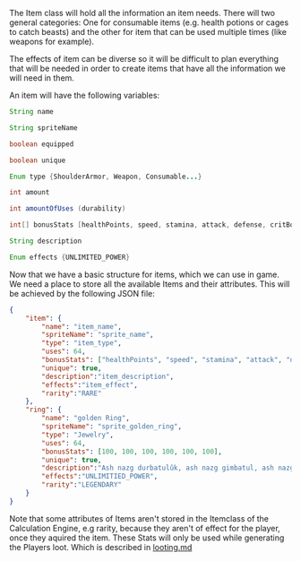 The Item class will hold all the information an item needs. 
There will two general categories: One for consumable items (e.g. health potions or cages to catch beasts) and the other for item that can be used multiple times (like weapons for example).

The effects of item can be diverse so it will be difficult to plan everything that will be needed in order to create items that have all the information we will need in them.

An item will have the following variables:

```Java
String name

String spriteName

boolean equipped

boolean unique

Enum type {ShoulderArmor, Weapon, Consumable...}

int amount

int amountOfUses (durability)

int[] bonusStats [healthPoints, speed, stamina, attack, defense, critBonus]

String description

Enum effects {UNLIMITED_POWER}
```

Now that we have a basic structure for items, which we can use in game. We need a place to store all the available Items and their attributes. This will be achieved by the following JSON file:

```JSON
{
    "item": {
        "name": "item_name",
        "spriteName": "sprite_name",
        "type": "item_type",
        "uses": 64,
        "bonusStats": ["healthPoints", "speed", "stamina", "attack", "defense", "critBonus"],
        "unique": true,
        "description":"item_description",
        "effects":"item_effect",
        "rarity":"RARE"
    },
    "ring": {
        "name": "golden Ring",
        "spriteName": "sprite_golden_ring",
        "type": "Jewelry",
        "uses": 64,
        "bonusStats": [100, 100, 100, 100, 100, 100],
        "unique": true,
        "description":"Ash nazg durbatulûk, ash nazg gimbatul, ash nazg thrakatulûk, agh burzum-ishi krimpatul. One Ring to rule them all, One ring to find them; One ring to bring them all and in the darkness bind them.",
        "effects":"UNLIMITIED_POWER",
        "rarity":"LEGENDARY"
    }
}
```
Note that some attributes of Items aren't stored in the Itemclass of the Calculation Engine, e.g rarity, because they aren't of effect for the player, once they aquired the item. These Stats will only be used while generating the Players loot. Which is described in [looting.md](https://github.com/LittleBeasts/documentation/blob/master/datastructure/inventory/looting.md)